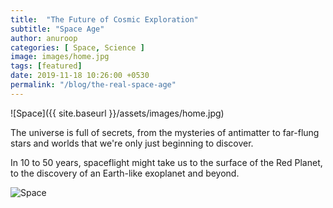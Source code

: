 ```yaml
---
title:  "The Future of Cosmic Exploration"
subtitle: "Space Age"
author: anuroop
categories: [ Space, Science ]
image: images/home.jpg
tags: [featured]
date: 2019-11-18 10:26:00 +0530
permalink: "/blog/the-real-space-age"
---
```

![Space]({{ site.baseurl }}/assets/images/home.jpg)


The universe is full of secrets, from the mysteries of antimatter to far-flung stars and worlds that we're only just beginning to discover. 

In 10 to 50 years, spaceflight might take us to the surface of the Red Planet, to the discovery of an Earth-like exoplanet and beyond.

![Space](https://images.unsplash.com/photo-1504192010706-dd7f569ee2be?ixlib=rb-1.2.1&ixid=eyJhcHBfaWQiOjEyMDd9&auto=format&fit=crop&w=751&q=80)


